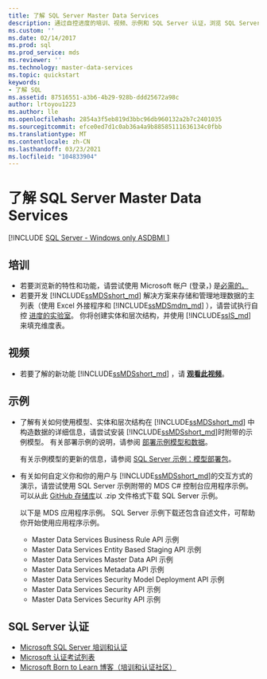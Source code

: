 ```yaml
---
title: 了解 SQL Server Master Data Services
description: 通过自控进度的培训、视频、示例和 SQL Server 认证，浏览 SQL Server 2019 Master Data Services 的特性和功能。
ms.custom: ''
ms.date: 02/14/2017
ms.prod: sql
ms.prod_service: mds
ms.reviewer: ''
ms.technology: master-data-services
ms.topic: quickstart
keywords:
- 了解 SQL
ms.assetid: 87516551-a3b6-4b29-928b-ddd25672a98c
author: lrtoyou1223
ms.author: lle
ms.openlocfilehash: 2854a3f5eb819d3bbc96db960132a2b7c2401035
ms.sourcegitcommit: efce0ed7d1c0ab36a4a9b88585111636134c0fbb
ms.translationtype: MT
ms.contentlocale: zh-CN
ms.lasthandoff: 03/23/2021
ms.locfileid: "104833904"
---
```

# <a name="learn-sql-server-master-data-services"></a>了解 SQL Server Master Data Services

[!INCLUDE [SQL Server - Windows only ASDBMI  ](../includes/applies-to-version/sql-windows-only-asdbmi.md)]

  
  
## <a name="training"></a>培训  

* 若要浏览新的特性和功能，请尝试使用 Microsoft 帐户 (登录，) 是[必需的。](https://www.microsoft.com/handsonlabs/selfpacedlabs)  
* 若要开发 [!INCLUDE[ssMDSshort_md](../includes/ssmdsshort-md.md)] 解决方案来存储和管理地理数据的主列表（使用 Excel 外接程序和 [!INCLUDE[ssMDSmdm_md](../includes/ssmdsmdm-md.md)] ），请尝试执行自控 [进度的实验室](https://www.microsoft.com/handsonlabs/selfpacedlabs)。 你将创建实体和层次结构，并使用 [!INCLUDE[ssIS_md](../includes/ssis-md.md)] 来填充维度表。  
  
## <a name="videos"></a>视频  
* 若要了解的新功能 [!INCLUDE[ssMDSshort_md](../includes/ssmdsshort-md.md)] ，请 [**观看此视频**](https://www.youtube.com/watch?v=cKA72FpOVxI)。  
  
## <a name="samples"></a>示例  
* 了解有关如何使用模型、实体和层次结构在 [!INCLUDE[ssMDSshort_md](../includes/ssmdsshort-md.md)] 中构造数据的详细信息，请尝试安装 [!INCLUDE[ssMDSshort_md](../includes/ssmdsshort-md.md)]时附带的示例模型。 有关部署示例的说明，请参阅 [部署示例模型和数据](../master-data-services/master-data-services-installation-and-configuration.md#deploySample)。   
  
    有关示例模型的更新的信息，请参阅 [SQL Server 示例：模型部署包](../master-data-services/sql-server-samples-model-deployment-packages-mds.md)。  
  
* 有关如何自定义你和你的用户与 [!INCLUDE[ssMDSshort_md](../includes/ssmdsshort-md.md)]的交互方式的演示，请尝试使用 SQL Server 示例附带的 MDS C# 控制台应用程序示例。 可以从此 [GitHub 存储库](https://github.com/Microsoft/sql-server-samples)以 .zip 文件格式下载 SQL Server 示例。  
  
    以下是 MDS 应用程序示例。 SQL Server 示例下载还包含自述文件，可帮助你开始使用应用程序示例。  
    * Master Data Services Business Rule API 示例  
    * Master Data Services Entity Based Staging API 示例  
    * Master Data Services Master Data API 示例  
    * Master Data Services Metadata API 示例  
    * Master Data Services Security Model Deployment API 示例  
    * Master Data Services Security API 示例  
    * Master Data Services Security API 示例  
  
## <a name="sql-server-certification"></a>SQL Server 认证  
* [Microsoft SQL Server 培训和认证](https://www.microsoft.com/learning/sql-training.aspx)  
* [Microsoft 认证考试列表](https://www.microsoft.com/learning/exam-list.aspx)  
* [Microsoft Born to Learn 博客（培训和认证社区）](https://microsoft.com/learning/community.aspx)  
  
  
  
  
  
  

